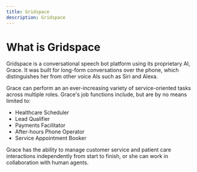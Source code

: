 ```yaml
---
title: Gridspace
description: Gridspace 
---
```


# What is Gridspace

Gridspace is a conversational speech bot platform using its proprietary AI, Grace. It was built for long-form conversations over the phone, which distinguishes her from other voice AIs such as Siri and Alexa.

Grace can perform an an ever-increasing variety of service-oriented tasks across multiple roles. Grace's job functions include, but are by no means limited to:
- Healthcare Scheduler
- Lead Qualifier
- Payments Facilitator
- After-hours Phone Operator
- Service Appointment Booker

Grace has the ability to manage customer service and patient care interactions independently from start to finish, or she can work in collaboration with human agents.